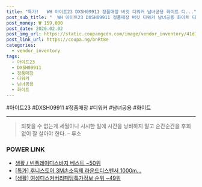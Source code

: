 ```yaml
--- 
title: "특가!   WH 아이트23 DXSH09911 정품매장 버킷 디워커 남녀공용 화이트 디..." 
post_sub_title: "  WH 아이트23 DXSH09911 정품매장 버킷 디워커 남녀공용 화이트 디스커버리" 
post_money: ₩ 159,000 
post_date: 2020.02.02 
post_img_url: https://static.coupangcdn.com/image/vendor_inventory/41d1/544c0e612ea872a8297beada6dd188e0123b545eb41e9900ff89d7a60c41.jpg 
post_link_url: https://coupa.ng/bnRt8e 
categories: 
  - vendor_inventory 
tags: 
  - 아이트23 
  - DXSH09911 
  - 정품매장 
  - 디워커 
  - 남녀공용 
  - 화이트 
--- 
```

  #아이트23 #DXSH09911 #정품매장 #디워커 #남녀공용 #화이트 
<hr> 

> 되찾을 수 없는게 세월이니 시시한 일에 시간을 낭비하지 말고 순간순간을 후회 없이 잘 살아야 한다. – 루소 


### POWER LINK

* <a href="https://blog.naver.com/santokki14/221777210418" target="_blank">생활 / 빈폴레이디스바지 베스트 ~50위</a>
* <a href="https://blog.naver.com/santokki14/221789442530" target="_blank">[특가] 후니스토어 3M손소독제 라운드디스펜서 1000m...</a>
* <a href="https://blog.naver.com/fasyy4321/221774797654" target="_blank"> [생활] 여성디스커버리패딩특가정보 순위 ~49위</a>
